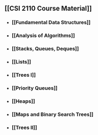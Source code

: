 ## [[CSI 2110 Course Material]]
- ### [[Fundamental Data Structures]]
- ### [[Analysis of Algorithms]]
- ### [[Stacks, Queues, Deques]]
- ### [[Lists]]
- ### [[Trees I]]
- ### [[Priority Queues]]
- ### [[Heaps]]
- ### [[Maps and Binary Search Trees]]
- ### [[Trees II]]